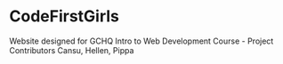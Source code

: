 # CodeFirstGirls
Website designed for GCHQ Intro to Web Development Course - Project Contributors Cansu, Hellen, Pippa
